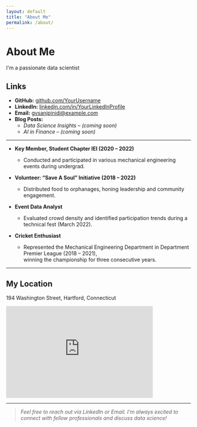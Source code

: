 ```yaml
---
layout: default
title: "About Me"
permalink: /about/
---
```


# About Me

I'm a passionate data scientist

## Links
- **GitHub:** [github.com/YourUsername](https://github.com/YourUsername)  
- **LinkedIn:** [linkedin.com/in/YourLinkedInProfile](https://linkedin.com/in/YourLinkedInProfile)  
- **Email:** [gvsanipinidi@example.com](mailto:gvsanipinidi@example.com)  
- **Blog Posts:**  
  - *Data Science Insights* – *(coming soon)*  
  - *AI in Finance* – *(coming soon)*  

---

- **Key Member, Student Chapter IEI (2020 – 2022)**  
  - Conducted and participated in various mechanical engineering events during undergrad.

- **Volunteer: “Save A Soul” Initiative (2018 – 2022)**  
  - Distributed food to orphanages, honing leadership and community engagement.

- **Event Data Analyst**  
  - Evaluated crowd density and identified participation trends during a technical fest (March 2022).

- **Cricket Enthusiast**  
  - Represented the Mechanical Engineering Department in Department Premier League (2018 – 2021),  
    winning the championship for three consecutive years.

---
## My Location

194 Washington Street, Hartford, Connecticut

<iframe 
  width="400" 
  height="250" 
  style="border:0;" 
  loading="lazy" 
  allowfullscreen 
  src="https://www.google.com/maps?q=194+Washington+Street,+Hartford,+CT&output=embed">
</iframe>

---

> *Feel free to reach out via LinkedIn or Email. I’m always excited to connect with fellow professionals and discuss data science!*
